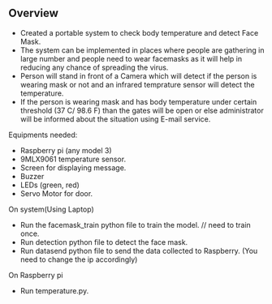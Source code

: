 ## Overview

* Created a portable system to check body temperature and detect Face Mask.
* The system can be implemented in places where people are gathering in large number and people need to wear facemasks as it will help in reducing any chance of spreading the virus.
* Person will stand in front of a Camera which will detect if the person is wearing mask or not and an infrared temprature sensor will detect the temperature.
* If the person is wearing mask and has body temperature under certain threshold (37 C/ 98.6 F) than the gates will be open or else administrator will be informed about the situation using E-mail service. 

Equipments needed:
- Raspberry pi (any model 3)
- 9MLX9061 temperature sensor.
- Screen for displaying message.
- Buzzer
- LEDs (green, red)
- Servo Motor for door.

On system(Using Laptop)
* Run the facemask_train python file to train the model. // need to train once.
* Run detection python file to detect the face mask.
* Run datasend python file to send the data collected to Raspberry. (You need to change the ip accordingly) 

On Raspberry pi
- Run temperature.py.
